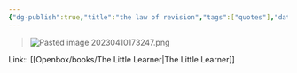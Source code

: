 ```yaml
---
{"dg-publish":true,"title":"the law of revision","tags":["quotes"],"date":"2023-04-10T17:32:46+04:00","modified_at":"2023-04-10T17:32:52+04:00","dg-path":"/quotes/202304101732.md","permalink":"/quotes/202304101732/","dgPassFrontmatter":true}
---
```



> ![Pasted image 20230410173247.png](/openbox/assets/img/Pasted%20image%2020230410173247.png)

Link:: [[Openbox/books/The Little Learner\|The Little Learner]] 
